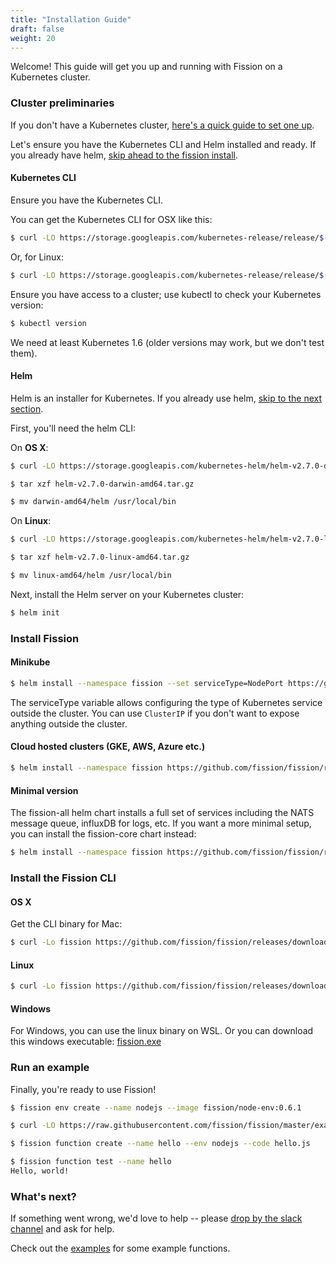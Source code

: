 ```yaml
---
title: "Installation Guide"
draft: false
weight: 20
---
```


Welcome! This guide will get you up and running with Fission on a
Kubernetes cluster.

### Cluster preliminaries

If you don't have a Kubernetes cluster, [here's a quick guide to set
one up](../kubernetessetup).

Let's ensure you have the Kubernetes CLI and Helm installed and
ready. If you already have helm, [skip ahead to the fission install](#install-fission).

#### Kubernetes CLI

Ensure you have the Kubernetes CLI.

You can get the Kubernetes CLI for OSX like this:
```sh
$ curl -LO https://storage.googleapis.com/kubernetes-release/release/$(curl -s https://storage.googleapis.com/kubernetes-release/release/stable.txt)/bin/darwin/amd64/kubectl && chmod +x kubectl && sudo mv kubectl /usr/local/bin
```

Or, for Linux:
```sh
$ curl -LO https://storage.googleapis.com/kubernetes-release/release/$(curl -s https://storage.googleapis.com/kubernetes-release/release/stable.txt)/bin/linux/amd64/kubectl && chmod +x kubectl && sudo mv kubectl /usr/local/bin
```

Ensure you have access to a cluster; use kubectl to check your
Kubernetes version:

```sh
$ kubectl version
```

We need at least Kubernetes 1.6 (older versions may work, but we don't
test them).

#### Helm

Helm is an installer for Kubernetes.  If you already use helm, [skip to
the next section](#install-fission).

First, you'll need the helm CLI:

On __OS X__:
```sh
$ curl -LO https://storage.googleapis.com/kubernetes-helm/helm-v2.7.0-darwin-amd64.tar.gz

$ tar xzf helm-v2.7.0-darwin-amd64.tar.gz

$ mv darwin-amd64/helm /usr/local/bin
```

On __Linux__:
```sh
$ curl -LO https://storage.googleapis.com/kubernetes-helm/helm-v2.7.0-linux-amd64.tar.gz

$ tar xzf helm-v2.7.0-linux-amd64.tar.gz

$ mv linux-amd64/helm /usr/local/bin
```

Next, install the Helm server on your Kubernetes cluster:

```sh
$ helm init
```

### Install Fission

#### Minikube

```sh
$ helm install --namespace fission --set serviceType=NodePort https://github.com/fission/fission/releases/download/0.6.1/fission-all-0.6.1.tgz
```

The serviceType variable allows configuring the type of Kubernetes
service outside the cluster.  You can use `ClusterIP` if you don't
want to expose anything outside the cluster.

#### Cloud hosted clusters (GKE, AWS, Azure etc.)

```sh
$ helm install --namespace fission https://github.com/fission/fission/releases/download/0.6.1/fission-all-0.6.1.tgz
```

#### Minimal version

The fission-all helm chart installs a full set of services including
the NATS message queue, influxDB for logs, etc. If you want a more
minimal setup, you can install the fission-core chart instead:

```sh
$ helm install --namespace fission https://github.com/fission/fission/releases/download/0.6.1/fission-core-0.6.1.tgz
```

### Install the Fission CLI

#### OS X

Get the CLI binary for Mac:

```sh
$ curl -Lo fission https://github.com/fission/fission/releases/download/0.6.1/fission-cli-osx && chmod +x fission && sudo mv fission /usr/local/bin/
```

#### Linux

```sh
$ curl -Lo fission https://github.com/fission/fission/releases/download/0.6.1/fission-cli-linux && chmod +x fission && sudo mv fission /usr/local/bin/
```

#### Windows

For Windows, you can use the linux binary on WSL. Or you can download
this windows executable: [fission.exe](https://github.com/fission/fission/releases/download/0.6.1/fission-cli-windows.exe)

### Run an example

Finally, you're ready to use Fission!

```sh
$ fission env create --name nodejs --image fission/node-env:0.6.1

$ curl -LO https://raw.githubusercontent.com/fission/fission/master/examples/nodejs/hello.js

$ fission function create --name hello --env nodejs --code hello.js

$ fission function test --name hello
Hello, world!
```

### What's next?

If something went wrong, we'd love to help -- please [drop by the
slack channel](http://slack.fission.io) and ask for help.

Check out the
[examples](https://github.com/fission/fission/tree/master/examples)
for some example functions.
